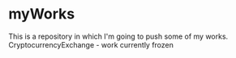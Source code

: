 # myWorks
This is a repository in which I'm going to push some of my works.
CryptocurrencyExchange - work currently frozen
